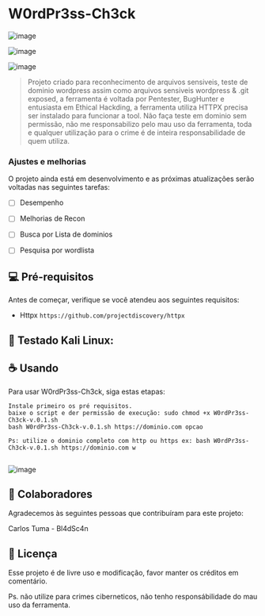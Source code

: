 # W0rdPr3ss-Ch3ck

![image](https://user-images.githubusercontent.com/13341724/188468882-68afc954-4211-4224-9a61-1736a4447d4b.png)

![image](https://user-images.githubusercontent.com/13341724/188468521-90c11f1c-7f0d-4be9-aac7-3e4c699c4ae2.png)

![image](https://user-images.githubusercontent.com/13341724/188468412-90684b91-ca71-4007-9b6c-d666f0635864.png)

> Projeto criado para reconhecimento de arquivos sensiveis, teste de dominio wordpress assim como arquivos sensiveis wordpress & .git exposed, a ferramenta é voltada por Pentester, BugHunter e entusiasta em Ethical Hackding, a ferramenta utiliza  HTTPX precisa ser instalado para funcionar a tool.
> Não faça teste em dominio sem permissão, não me responsabilizo pelo mau uso da ferramenta, toda e qualquer utilização para o crime é de inteira responsabilidade de quem utiliza.

### Ajustes e melhorias

O projeto ainda está em desenvolvimento e as próximas atualizações serão voltadas nas seguintes tarefas:

- [ ] Desempenho
- [ ] Melhorias de Recon 
- [ ] Busca por Lista de dominios
- [ ] Pesquisa por wordlista


## 💻 Pré-requisitos

Antes de começar, verifique se você atendeu aos seguintes requisitos:

* Httpx `https://github.com/projectdiscovery/httpx`


## 🚀 Testado Kali Linux:

## ☕ Usando <W0rdPr3ss-Ch3ck>

Para usar W0rdPr3ss-Ch3ck, siga estas etapas:

```
Instale primeiro os pré requisitos.
baixe o script e der permissão de execução: sudo chmod +x W0rdPr3ss-Ch3ck-v.0.1.sh
bash W0rdPr3ss-Ch3ck-v.0.1.sh https://dominio.com opcao

Ps: utilize o dominio completo com http ou https ex: bash W0rdPr3ss-Ch3ck-v.0.1.sh https://dominio.com w
    
```

 ![image](https://user-images.githubusercontent.com/13341724/188469162-7212bb42-cc6a-4f12-a34c-317540fa2541.png)
  
 
## 🤝 Colaboradores

Agradecemos às seguintes pessoas que contribuíram para este projeto:

Carlos Tuma - Bl4dSc4n</b>


## 📝 Licença

Esse projeto é de livre uso e modificação, favor manter os créditos em comentário.
 
Ps. não utilize para crimes ciberneticos, não tenho responsábilidade do mau uso da ferramenta.


